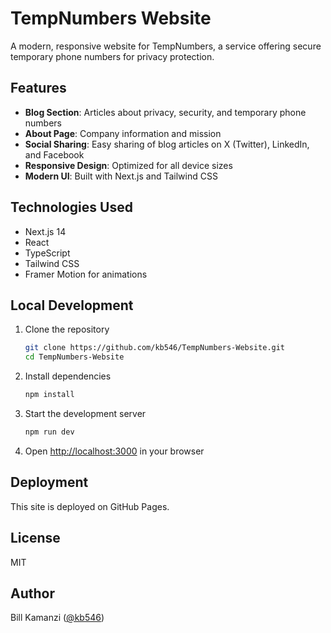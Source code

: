 # TempNumbers Website

A modern, responsive website for TempNumbers, a service offering secure temporary phone numbers for privacy protection.

## Features

- **Blog Section**: Articles about privacy, security, and temporary phone numbers
- **About Page**: Company information and mission
- **Social Sharing**: Easy sharing of blog articles on X (Twitter), LinkedIn, and Facebook
- **Responsive Design**: Optimized for all device sizes
- **Modern UI**: Built with Next.js and Tailwind CSS

## Technologies Used

- Next.js 14
- React
- TypeScript
- Tailwind CSS
- Framer Motion for animations

## Local Development

1. Clone the repository
   ```bash
   git clone https://github.com/kb546/TempNumbers-Website.git
   cd TempNumbers-Website
   ```

2. Install dependencies
   ```bash
   npm install
   ```

3. Start the development server
   ```bash
   npm run dev
   ```

4. Open [http://localhost:3000](http://localhost:3000) in your browser

## Deployment

This site is deployed on GitHub Pages.

## License

MIT

## Author

Bill Kamanzi ([@kb546](https://github.com/kb546))
